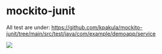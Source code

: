 # mockito-junit

All test are under: https://github.com/kpakula/mockito-junit/tree/main/src/test/java/com/example/demoapp/service

![](../main/src/main/resources/picture.PNG)
